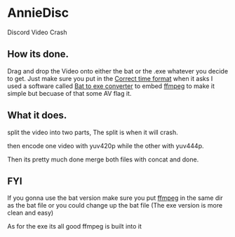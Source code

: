 # AnnieDisc
Discord Video Crash

## How its done.

Drag and drop the Video onto either the bat or the .exe whatever you decide to get.
Just make sure you put in the [Correct time format](https://i.imgur.com/S5BHdms.png) when it asks
I used a software called [Bat to exe converter](https://www.majorgeeks.com/files/details/bat_to_exe_converter.html) to embed [ffmpeg](https://github.com/BtbN/FFmpeg-Builds/releases) to make it simple but becuase of that some AV flag it.

## What it does.

split the video into two parts, The split is when it will crash.

then encode one video with yuv420p while the other with yuv444p.

Then its pretty much done merge both files with concat and done.

## FYI
 If you gonna use the bat version make sure you put [ffmpeg](https://github.com/BtbN/FFmpeg-Builds/releases) in the same dir as the bat file or you could change up the bat file (The exe version is more clean and easy)

As for the exe its all good ffmpeg is built into it
